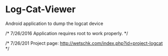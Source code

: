 # Log-Cat-Viewer
Android application to dump the logcat device

/*
7/26/2016 
Application requires root to work properly.
*/

/*
7/26/201
Project page: http://wetschk.com/index.php?id=project-logcat
*/
